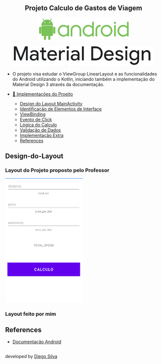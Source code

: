 <h2 align="center">Projeto Calculo de Gastos de Viagem</h2>

<p align = "center">
<img src="https://github.com/diegobsilva10/LinearLayout-DevMobileKotlin/blob/main/app/src/main/res/drawable-v24/png.png?raw=true" width="300px"/>
</p>
<p align ="center">
<img src="https://github.com/diegobsilva10/App-GastoDeViagem/blob/main/app/src/main/res/drawable-v24/material_design.png" width="450px"/>
</p>

- O projeto visa estudar o ViewGroup LinearLayout e as funcionalidades do Android utilizando
o Kotlin, iniciando também a implementação do Material Design 3 através da documentação.

- [📔 Implementações do Proejto](#-LinearLayout-DevMobileKotlin)
    - [Design do Layout MainActivity](#Design-do-Layout)
    - [Identificação de Elementos de Interface](#Indentificando-Elementos-de-Interface)
    - [ViewBinding](#ViewBinding)
    - [Evento de Click](#Evento-de-Click)
    - [Lógica do Calculo](#Lógica-do-Calculo)
    - [Validação de Dados](#Validação-de-Dados)
    - [Implementação Extra](#Implementação-Extra)
    - [References](#References)


## Design-do-Layout

### Layout do Projeto proposto pelo Professor

<img src="https://github.com/diegobsilva10/App-GastoDeViagem/blob/main/app/src/main/res/drawable-v24/solucao1.png" width="250px"/>


### Layout feito por mim





## References



- [Documentação Android]()

##


developed by [Diego Silva](https://www.linkedin.com/in/diego-silva-2479711a7/)
